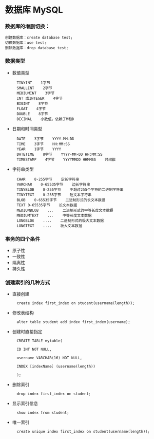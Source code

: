 # 数据库 MySQL

### 数据库的增删切换：
    创建数据库：create database test;
    切换数据库：use test;
    删除数据库：drop database test;
### 数据类型
- 数值类型

        TINYINT    1字节    
        SMALLINT    2字节    
        MEDIUMINT    3字节    
        INT 或INTEGER    4字节
        BIGINT    8字节
        FLOAT    4字节
        DOUBLE    8字节
        DECIMAL    小数值，依赖于M和D
- 日期和时间类型
        
        DATE    3字节    YYYY-MM-DD
        TIME    3字节    HH:MM:SS
        YEAR    1字节    YYYY
        DATETIME    8字节    YYYY-MM-DD HH:MM:SS
        TIMESTAMP    4字节    YYYYMMDD HHMMSS    时间戳
- 字符串类型
        
        CHAR    0-255字节    定长字符串
        VARCHAR    0-65535字节    边长字符串
        TINYBLOB    0-255字节    不超过255个字符的二进制字符串
        TINYTEXT    0-255字节    短文本字符串
        BLOB    0-65535字节    二进制形式的长文本数据
        TEXT 0-65535字节    长文本数据
        MEDIUMBLOB    ...    二进制形式的中等长度文本数据
        MEDIUMTEXT    ...    中等长度文本数据
        LONGBLOG    ....    二进制形式的极大文本数据
        LONGTEXT    ....    极大文本数据
### 事务的四个条件
- 原子性
- 一致性
- 隔离性
- 持久性
### 创建索引的几种方式
- 直接创建
        
        create index first_index on student(username(length));
- 修改表结构

        alter table student add index first_index(username);
- 创建时直接指定

        CREATE TABLE mytable(  

        ID INT NOT NULL,   

        username VARCHAR(16) NOT NULL,  

        INDEX [indexName] (username(length))  

        );  
- 删除索引
        
        drop index first_index on student;
- 显示索引信息

        show index from student;
- 唯一索引
        
        create unique index first_index on student(username(length));
    
        
    
    
    


